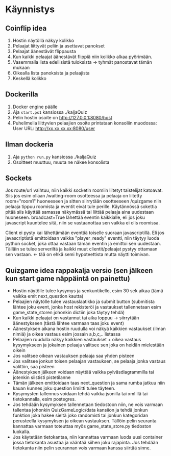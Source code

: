 # Käynnistys

## Coinflip idea
1. Hostin näytöllä näkyy kolikko
2. Pelaajat liittyvät peliin ja asettavat panokset
3. Pelaajat äänestävät flippausta
4. Kun kaikki pelaajat äänestävät flippiä niin kolikko alkaa pyörimään.
5. Vasemmalla lista edellisistä tuloksista -> tyhmät panostavat tämän mukaan
6. Oikealla lista panoksista ja pelaajista
7. Keskellä kolikko

## Dockerilla
1. Docker engine päälle
2. Aja `start.ps1` kansiossa ./kaljaQuiz
3. Pelin hostin osoite on http://127.0.0.1:8080/host
4. Puhelimella liittyvien pelaajien osoite printataan konsoliin muodossa: User URL: http://xx.xx.xx.xx:8080/user

## Ilman dockeria
1. Aja `python run.py` kansiossa ./kaljaQuiz
2. Osoitteet muuttuu, muuta ne näkee konsolista

## Sockets
Jos route/url vaihtuu, niin kaikki socketin roomiin liitetyt taistelijat katoavat.
Siis jos esim ollaan /waiting-room osotteessa ja pelaaja on liitetty room="room1" huoneeseen ja sitten siirrytään osotteeseen /quizgame niin pelaaja tippuu roomista ja
eventit eivät tule perille. Käytännössä sokettia pitää siis käyttää samassa näkymässä
tai liittää pelaaja aina uudestaan huoneseen. broadcast=True lähettää eventin kaikkialle, eli jos joku javascript kuuntelee sitä, niin se vastaanottaa sen vaikka ei olis roomissa.

Client ei pysty kai lähettämään eventtiä toiselle suoraan javascriptillä. Eli jos javascriptistä emittoidaan vaikka "player_ready" eventti, niin täytyy luoda python socket, joka ottaa vastaan tämän eventin ja emittoi sen uudestaan. Tälläin se tulee serveriltä ja kaikki muut clientit/pelaajat pystyy ottamaan sen vastaan. <- tää on ehkä semi hypoteettista mutta näytti toimivan.

## Quizgame idea rappakalja versio (sen jälkeen kun start game näppäintä on painettu)
- Hostin näytölle tulee kysymys ja senkuntikello, esim 30 sek aikaa (tämä vaikka emit next_question kautta)
- Pelaajien näytölle tulee vastauslaatikko ja submit button (submitista lähtee joku event, jonka host rekisteröi ja vastaukset tallennetaan esim game_state_storen johonkin dictiin joka täytyy tehdä)
- Kun kaikki pelaajat on vastannut tai aika loppuu -> siirrytään äänestykseen (tästä lähtee varmaan taas joku event)
- Äänestyksen aikana hostin ruudulla voi näkyä kaikkien vastaukset (ilman nimiä) ja oikea vastaus esim jossain a,b,c,.. listassa
- Pelaajien ruudulla näkyy kaikkien vastaukset + oikea vastaus kysymykseen ja jokainen pelaaja valitsee sen joka on heidän mielestään oikein
- Jos valitsee oikean vastauksen pelaaja saa yhden pisteen
- Jos valitsee jonkun toisen pelaajan vastauksen, se pelaaja jonka vastaus valittiin, saa pisteen
- Äänestyksen jälkeen voidaan näyttää vaikka pylväsdiagrammilla tai jotenkin siististi pistetilanne
- Tämän jälkeen emittoidaan taas next_question ja sama rumba jatkuu niin kauan kunnes joku question limiitti tulee täyteen.
- Kysymysten tallennus voidaan tehdä vaikka jsonilla tai xml llä tai tietokannalla, esim postegres.
- Jos tehdään kysymyksen tallennetaan tiedostoon niin, ne vois varmaan tallentaa johonkin QuizGameLogic/data kansiion ja tehdä jonkun funktion joka hakee sieltä joko randomisti tai jonkun kategoridan perusteella kysymyksen ja oikean vastauksen. Tällöin pelin seuranta kannattaa varmaan toteuttaa myös game_state_store.py tiedoston luokalla.
- Jos käytetään tietokantaa, niin kannattaa varmaan luoda uusi container jossa tietokanta asustaa ja vääntää siihen joku rajapinta. Jos tehdään tietokanta niin pelin seurannan vois varmaan kanssa siirtää sinne.
